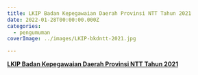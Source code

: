 ```yaml
---
title: LKIP Badan Kepegawaian Daerah Provinsi NTT Tahun 2021
date: 2022-01-28T00:00:00.000Z
categories:
  - pengumuman
coverImage: ../images/LKIP-bkdntt-2021.jpg

---
```


[**LKIP Badan Kepegawaian Daerah Provinsi NTT Tahun 2021**](https://bkd.nttprov.go.id/web/wp-content/uploads/2024/06/3.3-LKIP-BKD-NTT-2021.pdf)
